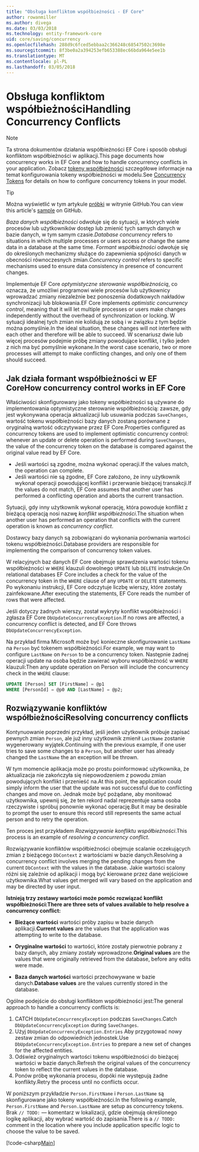```yaml
---
title: "Obsługa konfliktom współbieżności - EF Core"
author: rowanmiller
ms.author: divega
ms.date: 03/03/2018
ms.technology: entity-framework-core
uid: core/saving/concurrency
ms.openlocfilehash: 288d9c6fced5ebbaa2c366248c68547502c3698e
ms.sourcegitcommit: 8f3be0a2a394253efb653388ec66bda964e5ee1b
ms.translationtype: MT
ms.contentlocale: pl-PL
ms.lasthandoff: 03/05/2018
---
```

# <a name="handling-concurrency-conflicts"></a><span data-ttu-id="6ea11-102">Obsługa konfliktom współbieżności</span><span class="sxs-lookup"><span data-stu-id="6ea11-102">Handling Concurrency Conflicts</span></span>

> [!NOTE]
> <span data-ttu-id="6ea11-103">Ta strona dokumentów działania współbieżności EF Core i sposób obsługi konfliktom współbieżności w aplikacji.</span><span class="sxs-lookup"><span data-stu-id="6ea11-103">This page documents how concurrency works in EF Core and how to handle concurrency conflicts in your application.</span></span> <span data-ttu-id="6ea11-104">Zobacz [tokeny współbieżności](xref:core/modeling/concurrency) szczegółowe informacje na temat konfigurowania tokeny współbieżności w modelu.</span><span class="sxs-lookup"><span data-stu-id="6ea11-104">See [Concurrency Tokens](xref:core/modeling/concurrency) for details on how to configure concurrency tokens in your model.</span></span>

> [!TIP]
> <span data-ttu-id="6ea11-105">Można wyświetlić w tym artykule [próbki](https://github.com/aspnet/EntityFramework.Docs/tree/master/samples/core/Saving/Saving/Concurrency/) w witrynie GitHub.</span><span class="sxs-lookup"><span data-stu-id="6ea11-105">You can view this article's [sample](https://github.com/aspnet/EntityFramework.Docs/tree/master/samples/core/Saving/Saving/Concurrency/) on GitHub.</span></span>

<span data-ttu-id="6ea11-106">_Baza danych współbieżności_ odwołuje się do sytuacji, w których wiele procesów lub użytkowników dostęp lub zmienić tych samych danych w bazie danych, w tym samym czasie.</span><span class="sxs-lookup"><span data-stu-id="6ea11-106">_Database concurrency_ refers to situations in which multiple processes or users access or change the same data in a database at the same time.</span></span> <span data-ttu-id="6ea11-107">_Formant współbieżności_ odwołuje się do określonych mechanizmy służące do zapewnienia spójności danych w obecności równoczesnych zmian.</span><span class="sxs-lookup"><span data-stu-id="6ea11-107">_Concurrency control_ refers to specific mechanisms used to ensure data consistency in presence of concurrent changes.</span></span>

<span data-ttu-id="6ea11-108">Implementuje EF Core _optymistyczne sterowanie współbieżnością_, co oznacza, że umożliwi programowi wiele procesów lub użytkownicy wprowadzać zmiany niezależnie bez ponoszenia dodatkowych nakładów synchronizacji lub blokowania.</span><span class="sxs-lookup"><span data-stu-id="6ea11-108">EF Core implements _optimistic concurrency control_, meaning that it will let multiple processes or users make changes independently without the overhead of synchronization or locking.</span></span> <span data-ttu-id="6ea11-109">W sytuacji idealnej tych zmian nie kolidują ze sobą i w związku z tym będzie można pomyślnie.</span><span class="sxs-lookup"><span data-stu-id="6ea11-109">In the ideal situation, these changes will not interfere with each other and therefore will be able to succeed.</span></span> <span data-ttu-id="6ea11-110">W scenariusz dwie lub więcej procesów podejmie próbę zmiany powodujące konflikt, i tylko jeden z nich ma być pomyślnie wykonane.</span><span class="sxs-lookup"><span data-stu-id="6ea11-110">In the worst case scenario, two or more processes will attempt to make conflicting changes, and only one of them should succeed.</span></span>

## <a name="how-concurrency-control-works-in-ef-core"></a><span data-ttu-id="6ea11-111">Jak działa formant współbieżności w EF Core</span><span class="sxs-lookup"><span data-stu-id="6ea11-111">How concurrency control works in EF Core</span></span>

<span data-ttu-id="6ea11-112">Właściwości skonfigurowany jako tokeny współbieżności są używane do implementowania optymistyczne sterowanie współbieżnością: zawsze, gdy jest wykonywana operacja aktualizacji lub usuwania podczas `SaveChanges`, wartość tokenu współbieżności bazy danych zostaną porównane z oryginalną wartość odczytywane przez EF Core.</span><span class="sxs-lookup"><span data-stu-id="6ea11-112">Properties configured as concurrency tokens are used to implement optimistic concurrency control: whenever an update or delete operation is performed during `SaveChanges`, the value of the concurrency token on the database is compared against the original value read by EF Core.</span></span>

- <span data-ttu-id="6ea11-113">Jeśli wartości są zgodne, można wykonać operacji.</span><span class="sxs-lookup"><span data-stu-id="6ea11-113">If the values match, the operation can complete.</span></span>
- <span data-ttu-id="6ea11-114">Jeśli wartości nie są zgodne, EF Core założono, że inny użytkownik wykonał operacji powodującej konflikt i przerwanie bieżącej transakcji.</span><span class="sxs-lookup"><span data-stu-id="6ea11-114">If the values do not match, EF Core assumes that another user has performed a conflicting operation and aborts the current transaction.</span></span>

<span data-ttu-id="6ea11-115">Sytuacji, gdy inny użytkownik wykonał operację, która powoduje konflikt z bieżącą operacją nosi nazwę _konflikt współbieżności_.</span><span class="sxs-lookup"><span data-stu-id="6ea11-115">The situation when another user has performed an operation that conflicts with the current operation is known as _concurrency conflict_.</span></span>

<span data-ttu-id="6ea11-116">Dostawcy bazy danych są zobowiązani do wykonania porównania wartości tokenu współbieżności.</span><span class="sxs-lookup"><span data-stu-id="6ea11-116">Database providers are responsible for implementing the comparison of concurrency token values.</span></span>

<span data-ttu-id="6ea11-117">W relacyjnych baz danych EF Core obejmuje sprawdzenia wartości tokenu współbieżności w `WHERE` klauzuli dowolnego `UPDATE` lub `DELETE` instrukcje.</span><span class="sxs-lookup"><span data-stu-id="6ea11-117">On relational databases EF Core includes a check for the value of the concurrency token in the `WHERE` clause of any `UPDATE` or `DELETE` statements.</span></span> <span data-ttu-id="6ea11-118">Po wykonaniu instrukcji, EF Core odczytuje liczbę wierszy, które zostały zainfekowane.</span><span class="sxs-lookup"><span data-stu-id="6ea11-118">After executing the statements, EF Core reads the number of rows that were affected.</span></span>

<span data-ttu-id="6ea11-119">Jeśli dotyczy żadnych wierszy, został wykryty konflikt współbieżności i zgłasza EF Core `DbUpdateConcurrencyException`.</span><span class="sxs-lookup"><span data-stu-id="6ea11-119">If no rows are affected, a concurrency conflict is detected, and EF Core throws `DbUpdateConcurrencyException`.</span></span>

<span data-ttu-id="6ea11-120">Na przykład firma Microsoft może być konieczne skonfigurowanie `LastName` na `Person` być tokenem współbieżności.</span><span class="sxs-lookup"><span data-stu-id="6ea11-120">For example, we may want to configure `LastName` on `Person` to be a concurrency token.</span></span> <span data-ttu-id="6ea11-121">Następnie żadnej operacji update na osoba będzie zawierać wyboru współbieżność w `WHERE` klauzuli:</span><span class="sxs-lookup"><span data-stu-id="6ea11-121">Then any update operation on Person will include the concurrency check in the `WHERE` clause:</span></span>

``` sql
UPDATE [Person] SET [FirstName] = @p1
WHERE [PersonId] = @p0 AND [LastName] = @p2;
```

## <a name="resolving-concurrency-conflicts"></a><span data-ttu-id="6ea11-122">Rozwiązywanie konfliktów współbieżności</span><span class="sxs-lookup"><span data-stu-id="6ea11-122">Resolving concurrency conflicts</span></span>

<span data-ttu-id="6ea11-123">Kontynuowanie poprzedni przykład, jeśli jeden użytkownik próbuje zapisać pewnych zmian `Person`, ale już inny użytkownik zmienił `LastName` zostanie wygenerowany wyjątek.</span><span class="sxs-lookup"><span data-stu-id="6ea11-123">Continuing with the previous example, if one user tries to save some changes to a `Person`, but another user has already changed the `LastName` the an exception will be thrown.</span></span>

<span data-ttu-id="6ea11-124">W tym momencie aplikacja może po prostu poinformować użytkownika, że aktualizacja nie zakończyła się niepowodzeniem z powodu zmian powodujących konflikt i przenieść na.</span><span class="sxs-lookup"><span data-stu-id="6ea11-124">At this point, the application could simply inform the user that the update was not successful due to conflicting changes and move on.</span></span> <span data-ttu-id="6ea11-125">Jednak może być pożądane, aby monitować użytkownika, upewnij się, że ten rekord nadal reprezentuje sama osoba rzeczywiste i spróbuj ponownie wykonać operację.</span><span class="sxs-lookup"><span data-stu-id="6ea11-125">But it may be desirable to prompt the user to ensure this record still represents the same actual person and to retry the operation.</span></span>

<span data-ttu-id="6ea11-126">Ten proces jest przykładem _Rozwiązywanie konfliktu współbieżności_.</span><span class="sxs-lookup"><span data-stu-id="6ea11-126">This process is an example of _resolving a concurrency conflict_.</span></span>

<span data-ttu-id="6ea11-127">Rozwiązywanie konfliktów współbieżności obejmuje scalanie oczekujących zmian z bieżącego `DbContext` z wartościami w bazie danych.</span><span class="sxs-lookup"><span data-stu-id="6ea11-127">Resolving a concurrency conflict involves merging the pending changes from the current `DbContext` with the values in the database.</span></span> <span data-ttu-id="6ea11-128">Jakie wartości scalony różni się zależnie od aplikacji i mogą być kierowane przez dane wejściowe użytkownika.</span><span class="sxs-lookup"><span data-stu-id="6ea11-128">What values get merged will vary based on the application and may be directed by user input.</span></span>

<span data-ttu-id="6ea11-129">**Istnieją trzy zestawy wartości może pomóc rozwiązać konflikt współbieżności:**</span><span class="sxs-lookup"><span data-stu-id="6ea11-129">**There are three sets of values available to help resolve a concurrency conflict:**</span></span>

* <span data-ttu-id="6ea11-130">**Bieżące wartości** wartości próby zapisu w bazie danych aplikacji.</span><span class="sxs-lookup"><span data-stu-id="6ea11-130">**Current values** are the values that the application was attempting to write to the database.</span></span>

* <span data-ttu-id="6ea11-131">**Oryginalne wartości** to wartości, które zostały pierwotnie pobrany z bazy danych, aby zmiany zostały wprowadzone.</span><span class="sxs-lookup"><span data-stu-id="6ea11-131">**Original values** are the values that were originally retrieved from the database, before any edits were made.</span></span>

* <span data-ttu-id="6ea11-132">**Baza danych wartości** wartości przechowywane w bazie danych.</span><span class="sxs-lookup"><span data-stu-id="6ea11-132">**Database values** are the values currently stored in the database.</span></span>

<span data-ttu-id="6ea11-133">Ogólne podejście do obsługi konfliktom współbieżności jest:</span><span class="sxs-lookup"><span data-stu-id="6ea11-133">The general approach to handle a concurrency conflicts is:</span></span>

1. <span data-ttu-id="6ea11-134">CATCH `DbUpdateConcurrencyException` podczas `SaveChanges`.</span><span class="sxs-lookup"><span data-stu-id="6ea11-134">Catch `DbUpdateConcurrencyException` during `SaveChanges`.</span></span>
2. <span data-ttu-id="6ea11-135">Użyj `DbUpdateConcurrencyException.Entries` Aby przygotować nowy zestaw zmian do odpowiednich jednostek.</span><span class="sxs-lookup"><span data-stu-id="6ea11-135">Use `DbUpdateConcurrencyException.Entries` to prepare a new set of changes for the affected entities.</span></span>
3. <span data-ttu-id="6ea11-136">Odśwież oryginalnych wartości tokenu współbieżności do bieżącej wartości w bazie danych.</span><span class="sxs-lookup"><span data-stu-id="6ea11-136">Refresh the original values of the concurrency token to reflect the current values in the database.</span></span>
4. <span data-ttu-id="6ea11-137">Ponów próbę wykonania procesu, dopóki nie występują żadne konflikty.</span><span class="sxs-lookup"><span data-stu-id="6ea11-137">Retry the process until no conflicts occur.</span></span>

<span data-ttu-id="6ea11-138">W poniższym przykładzie `Person.FirstName` i `Person.LastName` są skonfigurowane jako tokeny współbieżności.</span><span class="sxs-lookup"><span data-stu-id="6ea11-138">In the following example, `Person.FirstName` and `Person.LastName` are setup as concurrency tokens.</span></span> <span data-ttu-id="6ea11-139">Brak `// TODO:` — komentarz w lokalizacji, gdzie obejmują określonego logikę aplikacji, aby wybrać wartość do zapisania.</span><span class="sxs-lookup"><span data-stu-id="6ea11-139">There is a `// TODO:` comment in the location where you include application specific logic to choose the value to be saved.</span></span>

[!code-csharp[Main](../../../samples/core/Saving/Saving/Concurrency/Sample.cs?name=ConcurrencyHandlingCode&highlight=34-35)]
